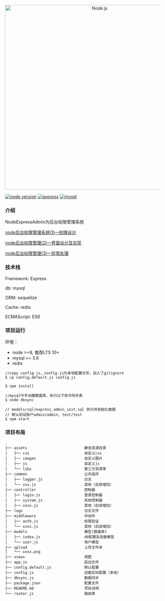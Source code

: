 <p align="center">
  <a href="https://github.com/ciey/NodeExpressAdmin">
    <img
      alt="Node.js"
      src="https://user-images.githubusercontent.com/3664948/63416950-03f0ce00-c433-11e9-863f-0e5022de9bbe.png"
      width="600"
    />
  </a>
</p>

[![node version](https://img.shields.io/badge/node.js-%3E=_8.0.0-green.svg)](http://nodejs.org/download/)
[![express](https://img.shields.io/badge/express-%5E4.17.1-green.svg)](https://expressjs.com)
[![mysql](https://img.shields.io/badge/mysql-%5E2.17.1-green.svg)](https://github.com/mysqljs/mysql)

### 介绍
NodeExpressAdmin为后台权限管理系统 

[node后台权限管理系统(1)—权限设计](https://github.com/ciey/NodeExpressAdmin/issues/1)

[node后台权限管理(2)—界面设计及实现](https://github.com/ciey/NodeExpressAdmin/issues/2)

[node后台权限管理(3)—异常处理](https://github.com/ciey/NodeExpressAdmin/issues/3)

### 技术栈
Framework: Express

db: mysql

ORM: sequelize

Cache: redis

ECMAScript: ES6

### 项目运行

环境：
- node >=8, 推荐LTS 10+
- mysql >= 5.6
- redis 

```
//copy config.js，config.js为本地配置文件，加入了gitignore
$ cp config.default.js config.js

$ npm install

//mysql中手动建数据库，执行以下命令同步表
$ node dbsync

// models/sql/express_admin_init.sql 执行并初始化数据
// 默认初设账户admin/admin, test/test
$ npm start

```

### 项目布局

```
.
├── assets                          静态资源目录
│   ├── css                         自定义css
│   ├── images                      自定义图片
│   ├── js                          自定义js
│   └── libs                        第三方资源库
├── common                          公共组件
│   ├── logger.js                   日志
│   └── xxx.js                      其他（后续增加）
├── controller                      控制器
│   ├── login.js                    登录控制器 
│   ├── system.js                   系统控制器
│   ├── xxxx.js                     其他（后续增加）
├── logs                            日志文件
├── middleware                      中间件
│   ├── auth.js                     权限验证    
│   └── xxxx.js                     其他（后续增加）
├── models                          模型(数据库)
│   ├── index.js                    db配置及加载模型
│   └── user.js                     用户模型
├── upload                          上传文件夹
│   └── xxxx.png                     
├── views                           视图
├── app.js                          启动文件
├── config.default.js               默认配置     
├── config.js                       加载实际配置（本地）         
├── dbsync.js                       数据同步             
├── package.json                    配置文件
├── README.md                       项目说明
└── router.js                       路由表

```

